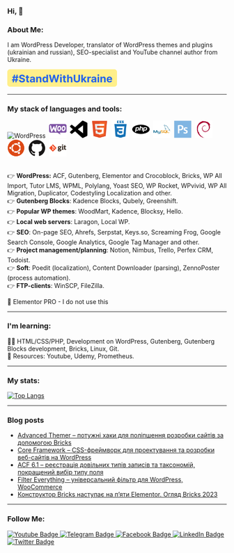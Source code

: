 ### Hi, 👋

### About Me:

I am WordPress Developer, translator of WordPress themes and plugins (ukrainian and russian), SEO-specialist and YouTube channel author from Ukraine.

[![Stand With Ukraine](https://raw.githubusercontent.com/vshymanskyy/StandWithUkraine/main/badges/StandWithUkraine.svg)](https://sitex.me/standwithukraine)

---

### My stack of languages and tools:

<div>
  <img src="https://img.shields.io/badge/Wordpress-21759B?style=for-the-badge&logo=wordpress&logoColor=white" title="WordPress" alt="WordPress" width="40" height="40"/>&nbsp;
  <img src="https://github.com/devicons/devicon/blob/master/icons/woocommerce/woocommerce-plain.svg" title="WooCommerce" alt="WooCommerce" width="40" height="40"/>&nbsp;
  <img src="https://github.com/devicons/devicon/blob/master/icons/vscode/vscode-plain.svg" title="Vscode"  alt="Vscode" width="40" height="40"/>&nbsp;
   <img src="https://github.com/devicons/devicon/blob/master/icons/html5/html5-original.svg" title="HTML5" alt="HTML" width="40" height="40"/>&nbsp;
  <img src="https://github.com/devicons/devicon/blob/master/icons/css3/css3-plain-wordmark.svg"  title="CSS3" alt="CSS" width="40" height="40"/>&nbsp;
  <img src="https://github.com/devicons/devicon/blob/master/icons/php/php-plain.svg" title="PHP" alt="PHP" width="40" height="40"/>&nbsp;
  <img src="https://github.com/devicons/devicon/blob/master/icons/mysql/mysql-original-wordmark.svg" title="MySQL"  alt="MySQL" width="40" height="40"/>&nbsp; 
  <img src="https://github.com/devicons/devicon/blob/master/icons/photoshop/photoshop-plain.svg" title="Photoshop"  alt="Photoshop" width="40" height="40"/>&nbsp;  
 <img src="https://github.com/devicons/devicon/blob/master/icons/debian/debian-plain.svg" title="Ubuntu"  alt="Ubuntu" width="40" height="40"/>&nbsp;
 <img src="https://github.com/devicons/devicon/blob/master/icons/ubuntu/ubuntu-plain.svg" title="Ubuntu"  alt="Ubuntu" width="40" height="40"/>&nbsp;
   <img src="https://github.com/devicons/devicon/blob/master/icons/github/github-original.svg" title="Github" alt="Github" width="40" height="40"/>&nbsp;
  <img src="https://github.com/devicons/devicon/blob/master/icons/git/git-original-wordmark.svg" title="Git" **alt="Git" width="40" height="40"/>
</div>

<br>

:point_right: **WordPress:** ACF, Gutenberg, Elementor and Crocoblock, Bricks, WP All Import, Tutor LMS, WPML, Polylang, Yoast SEO, WP Rocket, WPvivid, WP All Migration, Duplicator, Codestyling Localization and other.<br>
:point_right: **Gutenberg Blocks**: Kadence Blocks, Qubely, Greenshift.<br>
:point_right: **Popular WP themes**: WoodMart, Kadence, Blocksy, Hello.<br>
:point_right: **Local web servers**: Laragon, Local WP.<br>
:point_right: **SEO**: On-page SEO, Ahrefs, Serpstat, Keys.so, Screaming Frog, Google Search Console, Google Analytics, Google Tag Manager and other.<br>
:point_right: **Project management/planning**: Notion, Nimbus, Trello, Perfex CRM, Todoist.<br>
:point_right: **Soft**: Poedit (localization), Content Downloader (parsing), ZennoPoster (process automation).<br>
:point_right: **FTP-clients**: WinSCP, FileZilla.<br>

:hankey: Elementor PRO - I do not use this

---

### I'm learning:

:man_student: HTML/CSS/PHP, Development on WordPress, Gutenberg, Gutenberg Blocks development, Bricks, Linux, Git.<br>
:eyes: Resources: Youtube, Udemy, Prometheus.

---

### My stats:

[![Top Langs](https://github-readme-stats.vercel.app/api/top-langs/?username=pekarskyi&layout=compact&theme=vision-friendly-dark)](https://github.com/anuraghazra/github-readme-stats)

---

### Blog posts
<!-- BLOG-POST-LIST:START -->
- [Advanced Themer – потужні хаки для поліпшення розробки сайтів за допомогою Bricks](https://inwebpress.com/uk/advanced-themer-bricks-ua/)
- [Core Framework – CSS-фреймворк для проектування та розробки веб-сайтів на WordPress](https://inwebpress.com/uk/core-framework-css-ua/)
- [ACF 6.1 – реєстрація довільних типів записів та таксономій, покращений вибір типу поля](https://inwebpress.com/uk/acf-6-1/)
- [Filter Everything – універсальний фільтр для WordPress, WooCommerce](https://inwebpress.com/uk/filter-everything/)
- [Конструктор Bricks наступає на п’яти Elementor. Огляд Bricks 2023](https://inwebpress.com/uk/bricks-builder-2023/)
<!-- BLOG-POST-LIST:END -->

---

### Follow Me:

<div id="badges">
  
   <a href="https://www.youtube.com/@inwebpress/videos" target="_blank">
    <img src="https://img.shields.io/badge/YouTube-red?style=for-the-badge&logo=youtube&logoColor=white" alt="Youtube Badge"/>
  </a>
  
   <a href="https://t.me/inwebpress" target="_blank">
    <img src="https://img.shields.io/badge/Telegram-blue?style=for-the-badge&logo=telegram&logoColor=white" alt="Telegram Badge"/>
  </a>
  
  <a href="https://www.facebook.com/inwebpress" target="_blank">
    <img src="https://img.shields.io/badge/Facebook-blue?style=for-the-badge&logo=facebook&logoColor=white" alt="Facebook Badge"/>
  </a>
  
  <a href="https://www.linkedin.com/in/mykola-pekarskyi/" target="_blank">
    <img src="https://img.shields.io/badge/LinkedIn-blue?style=for-the-badge&logo=linkedin&logoColor=white" alt="LinkedIn Badge"/>
  </a>
 
  <a href="https://twitter.com/MykolaPekarskyi" target="_blank">
    <img src="https://img.shields.io/badge/Twitter-blue?style=for-the-badge&logo=twitter&logoColor=white" alt="Twitter Badge"/>
  </a>
 
</div>

